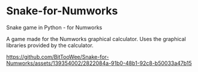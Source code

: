 # Snake-for-Numworks
Snake game in Python - for Numworks

A game made for the Numworks graphical calculator. Uses the graphical libraries provided by the calculator.

https://github.com/BitTooWee/Snake-for-Numworks/assets/139354002/2822084a-91b0-48b1-92c8-b50033a47b15
